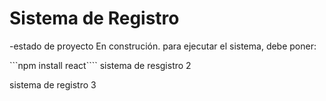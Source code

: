 <h1>Sistema de Registro</h1>
-estado de proyecto  En construción.
para ejecutar el sistema, debe poner:

```npm install react````
sistema de resgistro 2

sistema de registro 3 
